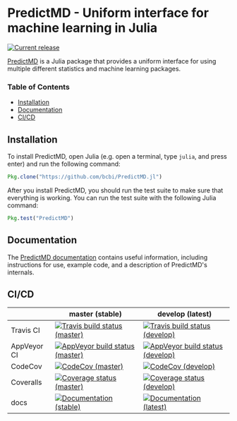 # PredictMD - Uniform interface for machine learning in Julia

<a href="https://github.com/bcbi/PredictMD.jl/releases/latest"><img alt="Current release" title="Current release" src="https://img.shields.io/github/release/bcbi/PredictMD.svg"></a>

[PredictMD](https://www.predictmd.net) is a Julia package that provides a uniform interface for using multiple different statistics and machine learning packages.

### Table of Contents
- [Installation](#installation)
- [Documentation](#documentation)
- [CI/CD](#cicd)

## Installation

To install PredictMD, open Julia (e.g. open a terminal, type `julia`, and press enter) and run the following command:
```julia
Pkg.clone("https://github.com/bcbi/PredictMD.jl")
```

After you install PredictMD, you should run the test suite to make sure that everything is working. You can run the test suite with the following Julia command:
```julia
Pkg.test("PredictMD")
```

## Documentation

The [PredictMD documentation](https://www.predictmd.net/stable) contains useful
information, including instructions for use, example code, and a description of
PredictMD's internals.

## CI/CD

<table>
    <thead>
        <tr>
            <th></th>
            <th>master (stable)</th>
            <th>develop (latest)</th>
        </tr>
    </thead>
    <tbody>
        <tr>
            <td>Travis CI</td>
            <td><a href="https://travis-ci.org/bcbi/PredictMD.jl/branches"><img alt="Travis build status (master)" title="Travis build status (master)" src="https://travis-ci.org/bcbi/PredictMD.jl.svg?branch=master" /></a></td>
            <td><a href="https://travis-ci.org/bcbi/PredictMD.jl/branches"><img alt="Travis build status (develop)" title="Travis build status (develop)" src="https://travis-ci.org/bcbi/PredictMD.jl.svg?branch=develop" /></a></td>
        </tr>
        <tr>
            <td>AppVeyor CI</td>
            <td><a href="https://ci.appveyor.com/project/mirestrepo/predictmd-jl/history"><img alt="AppVeyor build status (master)" title="AppVeyor build status (master)" src="https://ci.appveyor.com/api/projects/status/github/bcbi/PredictMD.jl?branch=master&svg=true" /></a></td>
            <td><a href="https://ci.appveyor.com/project/mirestrepo/predictmd-jl/history"><img alt="AppVeyor build status (develop)" title="AppVeyor build status (develop)" src="https://ci.appveyor.com/api/projects/status/github/bcbi/PredictMD.jl?branch=develop&svg=true" /></a></td>
        </tr>
        <tr>
            <td>CodeCov</td>
            <td><a href="https://codecov.io/gh/bcbi/PredictMD.jl/branch/master"><img alt="CodeCov (master)" title="CodeCov (master)" src="https://codecov.io/gh/bcbi/PredictMD.jl/branch/master/graph/badge.svg" /></a></td>
            <td><a href="https://codecov.io/gh/bcbi/PredictMD.jl/branch/develop"><img alt="CodeCov (develop)" title="CodeCov (develop)" src="https://codecov.io/gh/bcbi/PredictMD.jl/branch/develop/graph/badge.svg" /></a></td>
        </tr>
        <tr>
            <td>Coveralls</td>
            <td><a href="https://coveralls.io/github/bcbi/PredictMD.jl?branch=master"><img alt="Coverage status (master)" title="Coverage status (master)" src="https://coveralls.io/repos/github/bcbi/PredictMD.jl/badge.svg?branch=master" /></a></td>
            <td><a href="https://coveralls.io/github/bcbi/PredictMD.jl?branch=develop"><img alt="Coverage status (develop)" title="Coverage status (develop)" src="https://coveralls.io/repos/github/bcbi/PredictMD.jl/badge.svg?branch=develop" /></a></td>
        </tr>
        <tr>
            <td>docs</td>
            <td><a href="https://www.predictmd.net/stable"><img alt="Documentation (stable)" title="Documentation (stable)" src="https://img.shields.io/badge/docs-stable-blue.svg" /></a></td>
            <td><a href="https://www.predictmd.net/latest"><img alt="Documentation (latest)" title="Documentation (latest)" src="https://img.shields.io/badge/docs-latest-blue.svg" /></a></td>
        </tr>
    </tbody>
</table>
